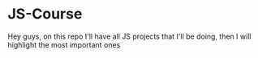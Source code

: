 # JS-Course
Hey guys, on this repo I'll have all JS projects  that I'll be doing, then I will highlight the most important ones
